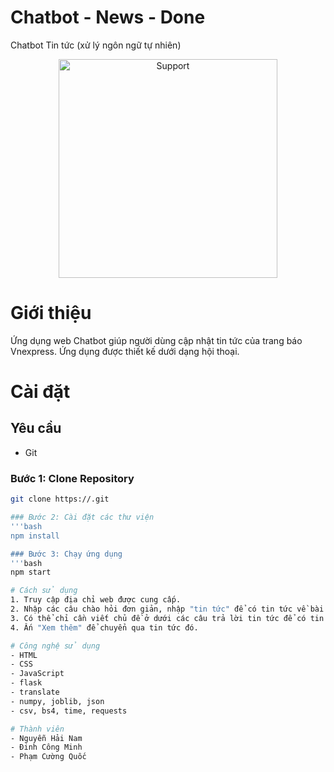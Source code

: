# Chatbot - News - Done
Chatbot Tin tức (xử lý ngôn ngữ tự nhiên)
<p align="center">
    <img alt=Support height="350" src="blob:https://www.facebook.com/12977603-ab86-4996-8f9d-24c9675fa6d0"> 
    </p>

# Giới thiệu
Ứng dụng web Chatbot giúp người dùng cập nhật tin tức của trang báo Vnexpress. Ứng dụng được thiết kế dưới dạng hội thoại.

# Cài đặt
## Yêu cầu
- Git

### Bước 1: Clone Repository
```bash
git clone https://.git

### Bước 2: Cài đặt các thư viện
'''bash
npm install

### Bước 3: Chạy ứng dụng
'''bash
npm start

# Cách sử dụng
1. Truy cập địa chỉ web được cung cấp.
2. Nhập các câu chào hỏi đơn giản, nhập "tin tức" để có tin tức về bài báo mới.
3. Có thể chỉ cần viết chủ đề ở dưới các câu trả lời tin tức để có tin tức mới về chủ đề đó.
4. Ấn "Xem thêm" để chuyển qua tin tức đó.

# Công nghệ sử dụng
- HTML
- CSS
- JavaScript
- flask
- translate
- numpy, joblib, json
- csv, bs4, time, requests

# Thành viên
- Nguyễn Hải Nam
- Đinh Công Minh
- Phạm Cường Quốc
